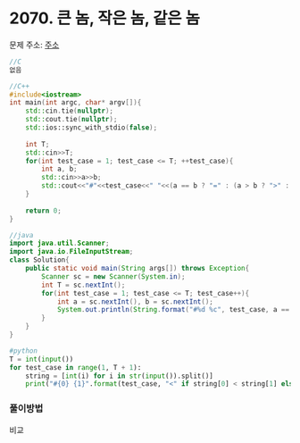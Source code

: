 # 2070. 큰 놈, 작은 놈, 같은 놈

문제 주소: [주소](https://swexpertacademy.com/main/code/problem/problemDetail.do?contestProbId=AV5QQ6qqA40DFAUq&categoryId=AV5QQ6qqA40DFAUq&categoryType=CODE)

```c
//C
없음
```

```c++
//C++
#include<iostream>
int main(int argc, char* argv[]){
    std::cin.tie(nullptr);
    std::cout.tie(nullptr);
    std::ios::sync_with_stdio(false);
    
    int T;
    std::cin>>T;
    for(int test_case = 1; test_case <= T; ++test_case){
    	int a, b;
        std::cin>>a>>b;
        std::cout<<"#"<<test_case<<" "<<(a == b ? "=" : (a > b ? ">" : "<"))<<"\n";
    }
    
    return 0;
}
```

```java
//java
import java.util.Scanner;
import java.io.FileInputStream;
class Solution{
	public static void main(String args[]) throws Exception{
		Scanner sc = new Scanner(System.in);
		int T = sc.nextInt();
		for(int test_case = 1; test_case <= T; test_case++){
			int a = sc.nextInt(), b = sc.nextInt();
            System.out.println(String.format("#%d %c", test_case, a == b ? '=' : (a>b ? '>' : '<')));
		}
	}
}
```

```python
#python
T = int(input())
for test_case in range(1, T + 1):
    string = [int(i) for i in str(input()).split()]
    print("#{0} {1}".format(test_case, "<" if string[0] < string[1] else "=" if string[0] == string[1] else ">"))
```



### 풀이방법

비교
